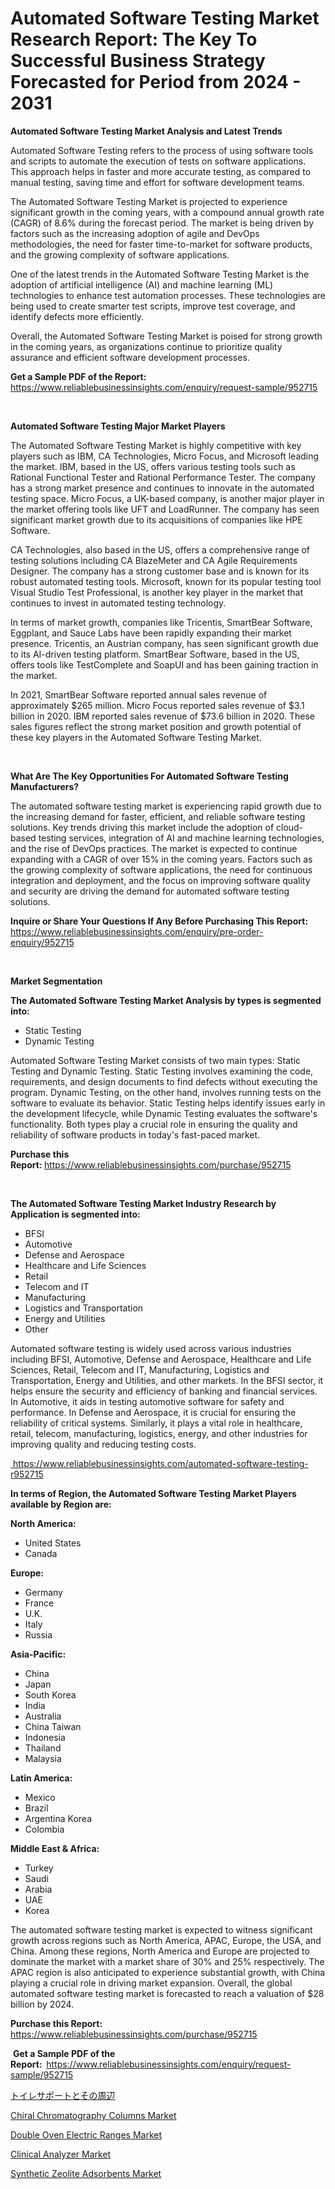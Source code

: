 <p><h1>Automated Software Testing Market Research Report: The Key To Successful Business Strategy Forecasted for Period from 2024 - 2031</h1></p><p><strong>Automated Software Testing Market Analysis and Latest Trends</strong></p>
<p><p>Automated Software Testing refers to the process of using software tools and scripts to automate the execution of tests on software applications. This approach helps in faster and more accurate testing, as compared to manual testing, saving time and effort for software development teams.</p><p>The Automated Software Testing Market is projected to experience significant growth in the coming years, with a compound annual growth rate (CAGR) of 8.6% during the forecast period. The market is being driven by factors such as the increasing adoption of agile and DevOps methodologies, the need for faster time-to-market for software products, and the growing complexity of software applications.</p><p>One of the latest trends in the Automated Software Testing Market is the adoption of artificial intelligence (AI) and machine learning (ML) technologies to enhance test automation processes. These technologies are being used to create smarter test scripts, improve test coverage, and identify defects more efficiently.</p><p>Overall, the Automated Software Testing Market is poised for strong growth in the coming years, as organizations continue to prioritize quality assurance and efficient software development processes.</p></p>
<p><strong>Get a Sample PDF of the Report:&nbsp;</strong> <a href="https://www.reliablebusinessinsights.com/enquiry/request-sample/952715">https://www.reliablebusinessinsights.com/enquiry/request-sample/952715</a></p>
<p>&nbsp;</p>
<p><strong>Automated Software Testing Major Market Players</strong></p>
<p><p>The Automated Software Testing Market is highly competitive with key players such as IBM, CA Technologies, Micro Focus, and Microsoft leading the market. IBM, based in the US, offers various testing tools such as Rational Functional Tester and Rational Performance Tester. The company has a strong market presence and continues to innovate in the automated testing space. Micro Focus, a UK-based company, is another major player in the market offering tools like UFT and LoadRunner. The company has seen significant market growth due to its acquisitions of companies like HPE Software.</p><p>CA Technologies, also based in the US, offers a comprehensive range of testing solutions including CA BlazeMeter and CA Agile Requirements Designer. The company has a strong customer base and is known for its robust automated testing tools. Microsoft, known for its popular testing tool Visual Studio Test Professional, is another key player in the market that continues to invest in automated testing technology.</p><p>In terms of market growth, companies like Tricentis, SmartBear Software, Eggplant, and Sauce Labs have been rapidly expanding their market presence. Tricentis, an Austrian company, has seen significant growth due to its AI-driven testing platform. SmartBear Software, based in the US, offers tools like TestComplete and SoapUI and has been gaining traction in the market.</p><p>In 2021, SmartBear Software reported annual sales revenue of approximately $265 million. Micro Focus reported sales revenue of $3.1 billion in 2020. IBM reported sales revenue of $73.6 billion in 2020. These sales figures reflect the strong market position and growth potential of these key players in the Automated Software Testing Market.</p></p>
<p>&nbsp;</p>
<p><strong>What Are The Key Opportunities For Automated Software Testing Manufacturers?</strong></p>
<p><p>The automated software testing market is experiencing rapid growth due to the increasing demand for faster, efficient, and reliable software testing solutions. Key trends driving this market include the adoption of cloud-based testing services, integration of AI and machine learning technologies, and the rise of DevOps practices. The market is expected to continue expanding with a CAGR of over 15% in the coming years. Factors such as the growing complexity of software applications, the need for continuous integration and deployment, and the focus on improving software quality and security are driving the demand for automated software testing solutions.</p></p>
<p><strong>Inquire or Share Your Questions If Any Before Purchasing This Report:</strong> <a href="https://www.reliablebusinessinsights.com/enquiry/pre-order-enquiry/952715">https://www.reliablebusinessinsights.com/enquiry/pre-order-enquiry/952715</a></p>
<p>&nbsp;</p>
<p><strong>Market Segmentation</strong></p>
<p><strong>The Automated Software Testing Market Analysis by types is segmented into:</strong></p>
<p><ul><li>Static Testing</li><li>Dynamic Testing</li></ul></p>
<p><p>Automated Software Testing Market consists of two main types: Static Testing and Dynamic Testing. Static Testing involves examining the code, requirements, and design documents to find defects without executing the program. Dynamic Testing, on the other hand, involves running tests on the software to evaluate its behavior. Static Testing helps identify issues early in the development lifecycle, while Dynamic Testing evaluates the software's functionality. Both types play a crucial role in ensuring the quality and reliability of software products in today's fast-paced market.</p></p>
<p><strong>Purchase this Report:&nbsp;</strong><a href="https://www.reliablebusinessinsights.com/purchase/952715">https://www.reliablebusinessinsights.com/purchase/952715</a></p>
<p>&nbsp;</p>
<p><strong>The Automated Software Testing Market Industry Research by Application is segmented into:</strong></p>
<p><ul><li>BFSI</li><li>Automotive</li><li>Defense and Aerospace</li><li>Healthcare and Life Sciences</li><li>Retail</li><li>Telecom and IT</li><li>Manufacturing</li><li>Logistics and Transportation</li><li>Energy and Utilities</li><li>Other</li></ul></p>
<p><p>Automated software testing is widely used across various industries including BFSI, Automotive, Defense and Aerospace, Healthcare and Life Sciences, Retail, Telecom and IT, Manufacturing, Logistics and Transportation, Energy and Utilities, and other markets. In the BFSI sector, it helps ensure the security and efficiency of banking and financial services. In Automotive, it aids in testing automotive software for safety and performance. In Defense and Aerospace, it is crucial for ensuring the reliability of critical systems. Similarly, it plays a vital role in healthcare, retail, telecom, manufacturing, logistics, energy, and other industries for improving quality and reducing testing costs.</p></p>
<p><a href="https://www.reliablebusinessinsights.com/automated-software-testing-r952715">&nbsp;https://www.reliablebusinessinsights.com/automated-software-testing-r952715</a></p>
<p><strong>In terms of Region, the Automated Software Testing Market Players available by Region are:</strong></p>
<p>
    <p> <strong> North America: </strong>
        <ul>
            <li>United States</li>
            <li>Canada</li>
        </ul>
        </p> 
    <p> <strong> Europe: </strong>
        <ul>
            <li>Germany</li>
            <li>France</li>
            <li>U.K.</li>
            <li>Italy</li>
            <li>Russia</li>
        </ul>
        </p> 
    <p> <strong> Asia-Pacific: </strong>
        <ul>
            <li>China</li>
            <li>Japan</li>
            <li>South Korea</li>
            <li>India</li>
            <li>Australia</li>
            <li>China Taiwan</li>
            <li>Indonesia</li>
            <li>Thailand</li>
            <li>Malaysia</li>
        </ul>
        </p> 
    <p> <strong> Latin America: </strong>
        <ul>
            <li>Mexico</li>
            <li>Brazil</li>
            <li>Argentina Korea</li>
            <li>Colombia</li>
        </ul>
        </p> 
    <p> <strong> Middle East & Africa: </strong>
        <ul>
            <li>Turkey</li>
            <li>Saudi</li>
            <li>Arabia</li>
            <li>UAE</li>
            <li>Korea</li>
        </ul>
    </p>
    </p>
<p><p>The automated software testing market is expected to witness significant growth across regions such as North America, APAC, Europe, the USA, and China. Among these regions, North America and Europe are projected to dominate the market with a market share of 30% and 25% respectively. The APAC region is also anticipated to experience substantial growth, with China playing a crucial role in driving market expansion. Overall, the global automated software testing market is forecasted to reach a valuation of $28 billion by 2024.</p></p>
<p><strong>Purchase this Report: </strong><a href="https://www.reliablebusinessinsights.com/purchase/952715">https://www.reliablebusinessinsights.com/purchase/952715</a></p>
<p>&nbsp;<strong>Get a Sample PDF of the Report:&nbsp;&nbsp;</strong><a href="https://www.reliablebusinessinsights.com/enquiry/request-sample/952715">https://www.reliablebusinessinsights.com/enquiry/request-sample/952715</a></p>
<p><strong></strong></p>
<p><p><a href="https://github.com/hardee896/Market-Research-Report-List-2/blob/main/6649102172845.md">トイレサポートとその周辺</a></p><p><a href="https://github.com/biheemgalvinlouises6hokrh3h/Market-Research-Report-List-3/blob/main/chiral-chromatography-columns-market.md">Chiral Chromatography Columns Market</a></p><p><a href="https://www.linkedin.com/pulse/global-double-oven-electric-ranges-market-size-amp-share-xy78e">Double Oven Electric Ranges Market</a></p><p><a href="https://github.com/IzaiahBartell/Market-Research-Report-List-1/blob/main/clinical-analyzer-market.md">Clinical Analyzer Market</a></p><p><a href="https://www.linkedin.com/pulse/synthetic-zeolite-adsorbents-market-research-report-includes-zi0lf">Synthetic Zeolite Adsorbents Market</a></p></p>